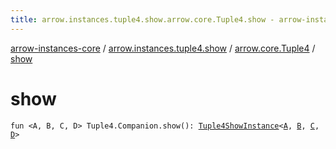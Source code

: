 ```yaml
---
title: arrow.instances.tuple4.show.arrow.core.Tuple4.show - arrow-instances-core
---
```


[arrow-instances-core](../../index.html) / [arrow.instances.tuple4.show](../index.html) / [arrow.core.Tuple4](index.html) / [show](./show.html)

# show

`fun <A, B, C, D> Tuple4.Companion.show(): `[`Tuple4ShowInstance`](../../arrow.instances/-tuple4-show-instance/index.html)`<`[`A`](show.html#A)`, `[`B`](show.html#B)`, `[`C`](show.html#C)`, `[`D`](show.html#D)`>`